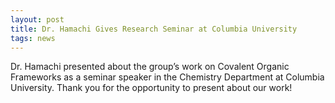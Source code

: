 ```yaml
---
layout: post
title: Dr. Hamachi Gives Research Seminar at Columbia University
tags: news
---
```


Dr. Hamachi presented about the group’s work on Covalent Organic Frameworks as a seminar speaker in the Chemistry Department at Columbia University. Thank you for the opportunity to present about our work!
